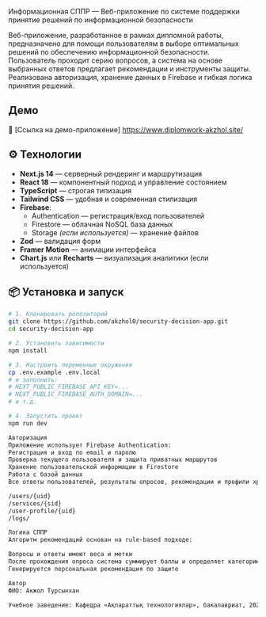 Информационная СППР — Веб-приложение по системе поддержки принятие решений по информационной безопасности

Веб-приложение, разработанное в рамках дипломной работы, предназначено для помощи пользователям в выборе оптимальных решений по обеспечению информационной безопасности. Пользователь проходит серию вопросов, а система на основе выбранных ответов предлагает рекомендации и инструменты защиты. Реализована авторизация, хранение данных в Firebase и гибкая логика принятия решений.

## Демо

🔗 [Ссылка на демо-приложение] https://www.diplomwork-akzhol.site/

## ⚙️ Технологии

- **Next.js 14** — серверный рендеринг и маршрутизация
- **React 18** — компонентный подход и управление состоянием
- **TypeScript** — строгая типизация
- **Tailwind CSS** — удобная и современная стилизация
- **Firebase**:
  - Authentication — регистрация/вход пользователей
  - Firestore — облачная NoSQL база данных
  - Storage *(если используется)* — хранение файлов
- **Zod** — валидация форм
- **Framer Motion** — анимации интерфейса
- **Chart.js** или **Recharts** — визуализация аналитики (если используется)

## 📦 Установка и запуск

```bash
# 1. Клонировать репозиторий
git clone https://github.com/akzhol0/security-decision-app.git
cd security-decision-app

# 2. Установить зависимости
npm install

# 3. Настроить переменные окружения
cp .env.example .env.local
# и заполнить:
# NEXT_PUBLIC_FIREBASE_API_KEY=...
# NEXT_PUBLIC_FIREBASE_AUTH_DOMAIN=...
# и т.д.

# 4. Запустить проект
npm run dev

Авторизация
Приложение использует Firebase Authentication:
Регистрация и вход по email и паролю
Проверка текущего пользователя и защита приватных маршрутов
Хранение пользовательской информации в Firestore
Работа с базой данных
Все ответы пользователей, результаты опросов, рекомендации и профили хранятся в Firebase Firestore. Пример структуры коллекций:

/users/{uid}
/services/{sid}
/user-profile/{uid}
/logs/

Логика СППР
Алгоритм рекомендаций основан на rule-based подходе:

Вопросы и ответы имеют веса и метки
После прохождения опроса система суммирует баллы и определяет категорию риска
Генерируется персональная рекомендация по защите

Автор
ФИО: Акжол Турсынхан

Учебное заведение: Кафедра «Ақпараттық технологиялар», бакалавриат, 2025

